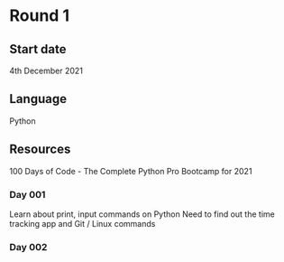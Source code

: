 # Round 1

## Start date
4th December 2021

## Language
Python

## Resources
100 Days of Code - The Complete Python Pro Bootcamp for 2021

### Day 001
Learn about print, input commands on Python
Need to find out the time tracking app and Git / Linux commands

### Day 002